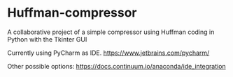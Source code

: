 # Huffman-compressor
A collaborative project of a simple compressor using Huffman coding in Python with the Tkinter GUI

Currently using PyCharm as IDE. https://www.jetbrains.com/pycharm/

Other possible options: https://docs.continuum.io/anaconda/ide_integration
